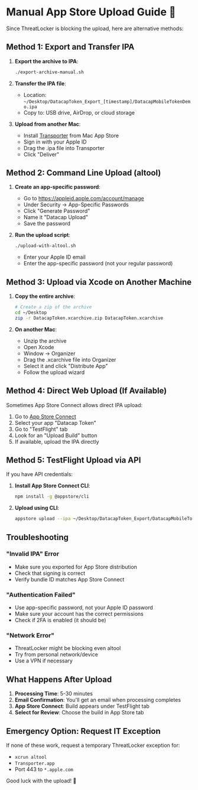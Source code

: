 # Manual App Store Upload Guide 🚀

Since ThreatLocker is blocking the upload, here are alternative methods:

## Method 1: Export and Transfer IPA

1. **Export the archive to IPA**:
   ```bash
   ./export-archive-manual.sh
   ```

2. **Transfer the IPA file**:
   - Location: `~/Desktop/DatacapToken_Export_[timestamp]/DatacapMobileTokenDemo.ipa`
   - Copy to: USB drive, AirDrop, or cloud storage

3. **Upload from another Mac**:
   - Install [Transporter](https://apps.apple.com/us/app/transporter/id1450874784) from Mac App Store
   - Sign in with your Apple ID
   - Drag the .ipa file into Transporter
   - Click "Deliver"

## Method 2: Command Line Upload (altool)

1. **Create an app-specific password**:
   - Go to https://appleid.apple.com/account/manage
   - Under Security → App-Specific Passwords
   - Click "Generate Password"
   - Name it "Datacap Upload"
   - Save the password

2. **Run the upload script**:
   ```bash
   ./upload-with-altool.sh
   ```
   - Enter your Apple ID email
   - Enter the app-specific password (not your regular password)

## Method 3: Upload via Xcode on Another Machine

1. **Copy the entire archive**:
   ```bash
   # Create a zip of the archive
   cd ~/Desktop
   zip -r DatacapToken.xcarchive.zip DatacapToken.xcarchive
   ```

2. **On another Mac**:
   - Unzip the archive
   - Open Xcode
   - Window → Organizer
   - Drag the .xcarchive file into Organizer
   - Select it and click "Distribute App"
   - Follow the upload wizard

## Method 4: Direct Web Upload (If Available)

Sometimes App Store Connect allows direct IPA upload:

1. Go to [App Store Connect](https://appstoreconnect.apple.com)
2. Select your app "Datacap Token"
3. Go to "TestFlight" tab
4. Look for an "Upload Build" button
5. If available, upload the IPA directly

## Method 5: TestFlight Upload via API

If you have API credentials:

1. **Install App Store Connect CLI**:
   ```bash
   npm install -g @appstore/cli
   ```

2. **Upload using CLI**:
   ```bash
   appstore upload --ipa ~/Desktop/DatacapToken_Export/DatacapMobileTokenDemo.ipa
   ```

## Troubleshooting

### "Invalid IPA" Error
- Make sure you exported for App Store distribution
- Check that signing is correct
- Verify bundle ID matches App Store Connect

### "Authentication Failed"
- Use app-specific password, not your Apple ID password
- Make sure your account has the correct permissions
- Check if 2FA is enabled (it should be)

### "Network Error"
- ThreatLocker might be blocking even altool
- Try from personal network/device
- Use a VPN if necessary

## What Happens After Upload

1. **Processing Time**: 5-30 minutes
2. **Email Confirmation**: You'll get an email when processing completes
3. **App Store Connect**: Build appears under TestFlight tab
4. **Select for Review**: Choose the build in App Store tab

## Emergency Option: Request IT Exception

If none of these work, request a temporary ThreatLocker exception for:
- `xcrun altool`
- `Transporter.app`
- Port 443 to `*.apple.com`

Good luck with the upload! 🎉